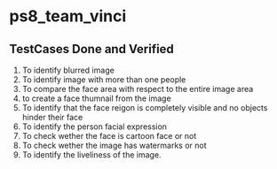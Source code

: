 # ps8_team_vinci

## TestCases Done and Verified
1) To identify blurred image
2) To identify image with more than one people
3) To compare the face area with respect to the entire image area
4) to create a face thumnail from the image
5) To identify that the face reigon is completely visible and no objects hinder their face
6) To identify the person facial expression
7) To check wether the face is cartoon face or not
8) To check wether the image has watermarks or not
9) To identify the liveliness of the image.
